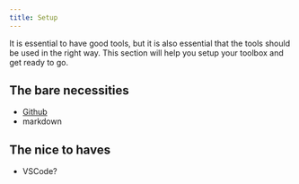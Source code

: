 ```yaml
---
title: Setup
---
```


It is essential to have good tools, but it is also essential that the tools should be used in the right way. This section will help you setup your toolbox and get ready to go.

<!--more-->

## The bare necessities

-   [Github](https://www.github.com)
-   markdown

## The nice to haves

-   VSCode?
